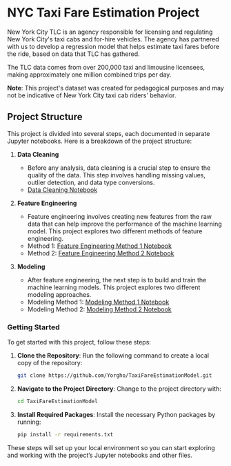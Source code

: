 # NYC Taxi Fare Estimation Project

New York City TLC is an agency responsible for licensing and regulating New York City's taxi cabs and for-hire vehicles. The agency has partnered with us to develop a regression model that helps estimate taxi fares before the ride, based on data that TLC has gathered. 

The TLC data comes from over 200,000 taxi and limousine licensees, making approximately one million combined trips per day. 

**Note**: This project's dataset was created for pedagogical purposes and may not be indicative of New York City taxi cab riders' behavior.

## Project Structure

This project is divided into several steps, each documented in separate Jupyter notebooks. Here is a breakdown of the project structure:

1. **Data Cleaning**
    - Before any analysis, data cleaning is a crucial step to ensure the quality of the data. This step involves handling missing values, outlier detection, and data type conversions.
    - [Data Cleaning Notebook](https://github.com/Yorgho/TaxiFareEstimationModel/blob/main/1-Data%20cleaning_Taxi%20Fare%20Estimation.ipynb)

2. **Feature Engineering**
    - Feature engineering involves creating new features from the raw data that can help improve the performance of the machine learning model. This project explores two different methods of feature engineering.
    - Method 1: [Feature Engineering Method 1 Notebook](https://github.com/Yorgho/TaxiFareEstimationModel/blob/main/2-Feature%20Engineering_Taxi%20Fare%20Estimation_MLR.ipynb)
    - Method 2: [Feature Engineering Method 2 Notebook](https://github.com/Yorgho/TaxiFareEstimationModel/blob/main/2-Feature%20Engineering_Taxi%20Fare%20Estimation_MLR2.ipynb)

3. **Modeling**
    - After feature engineering, the next step is to build and train the machine learning models. This project explores two different modeling approaches.
    - Modeling Method 1: [Modeling Method 1 Notebook](https://github.com/Yorgho/TaxiFareEstimationModel/blob/main/3-MLR_Taxi%20Fare%20Estimation.ipynb)
    - Modeling Method 2: [Modeling Method 2 Notebook](https://github.com/Yorgho/TaxiFareEstimationModel/blob/main/3-MLR_Taxi%20Fare%20Estimation2.ipynb)

### Getting Started

To get started with this project, follow these steps:

1. **Clone the Repository**: Run the following command to create a local copy of the repository:

    ```sh
    git clone https://github.com/Yorgho/TaxiFareEstimationModel.git
    ```

2. **Navigate to the Project Directory**: Change to the project directory with:

    ```sh
    cd TaxiFareEstimationModel
    ```

3. **Install Required Packages**: Install the necessary Python packages by running:

    ```sh
    pip install -r requirements.txt
    ```

These steps will set up your local environment so you can start exploring and working with the project’s Jupyter notebooks and other files.
